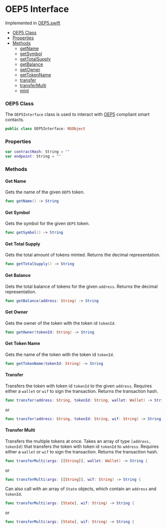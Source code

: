 # OEP5 Interface

Implemented in [OEP5.swift](https://github.com/Ryucoin/neovm-utils/blob/master/neovmUtils/Classes/Asset%20Interfaces/OEP5.swift)

- [OEP5 Class](#oep5-class)
- [Properties](#properties)
- [Methods](#methods)
  - [getName](#get-name)
  - [getSymbol](#get-symbol)
  - [getTotalSupply](#get-total-supply)
  - [getBalance](#get-balance)
  - [getOwner](#get-owner)
  - [getTokenName](#get-token-name)
  - [transfer](#transfer)
  - [transferMulti](#transfer-multi)
  - [mint](#mint)


### OEP5 Class

The `OEP5Interface` class is used to interact with [OEP5](https://github.com/ontio/OEPs/blob/master/OEPS/OEP-5.mediawiki) compliant smart contacts.

``` swift
public class OEP5Interface: NSObject
```

### Properties

``` swift
var contractHash: String = ""
var endpoint: String = ""
```

### Methods

#### Get Name

Gets the name of the given `OEP5` token.

``` swift
func getName() -> String
```

#### Get Symbol

Gets the symbol for the given `OEP5` token.

``` swift
func getSymbol() -> String
```

#### Get Total Supply

Gets the total amount of tokens minted. Returns the decimal representation.

``` swift
func getTotalSupply() -> String
```

#### Get Balance

Gets the total balance of tokens for the given `address`. Returns the decimal representation.

``` swift
func getBalance(address: String) -> String
```

#### Get Owner

Gets the owner of the token with the token id `tokenId`.

``` swift
func getOwner(tokenId: String) -> String
```

#### Get Token Name

Gets the name of the token with the token id `tokenId`.

``` swift
func getTokenName(tokenId: String) -> String
```

#### Transfer

Transfers the token with token id `tokenId` to the given `address`. Requires either a `wallet` or `wif` to sign the transaction. Returns the transaction hash.

``` swift
func transfer(address: String, tokenId: String, wallet: Wallet) -> String
```
or
``` swift
func transfer(address: String, tokenId: String, wif: String) -> String
```

#### Transfer Multi

Transfers the multiple tokens at once. Takes an array of type `[address, tokenId]` that transfers the token with token id `tokenId` to `address`. Requires either a `wallet` or `wif` to sign the transaction. Returns the transaction hash.

``` swift
func transferMulti(args: [[String]], wallet: Wallet) -> String {
```
or
``` swift
func transferMulti(args: [[String]], wif: String) -> String {
```

Can also call with an array of `State` objects, which contain an `address` and `tokenId`.

``` swift
func transferMulti(args: [State], wif: String) -> String {
```
or
``` swift
func transferMulti(args: [State], wif: String) -> String {
```
